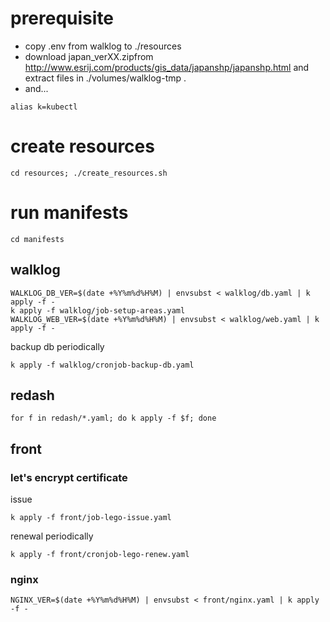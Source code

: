 # prerequisite

- copy .env from walklog to ./resources
- download japan_verXX.zipfrom  http://www.esrij.com/products/gis_data/japanshp/japanshp.html and extract files in ./volumes/walklog-tmp . 
- and...

```
alias k=kubectl
```

# create resources

```
cd resources; ./create_resources.sh
```

# run manifests

```
cd manifests
```

## walklog 

```
WALKLOG_DB_VER=$(date +%Y%m%d%H%M) | envsubst < walklog/db.yaml | k apply -f -
k apply -f walklog/job-setup-areas.yaml
WALKLOG_WEB_VER=$(date +%Y%m%d%H%M) | envsubst < walklog/web.yaml | k apply -f -
```

backup db periodically

```
k apply -f walklog/cronjob-backup-db.yaml
```

## redash

```
for f in redash/*.yaml; do k apply -f $f; done
```

## front

### let's encrypt certificate

issue


```
k apply -f front/job-lego-issue.yaml
```

renewal periodically

```
k apply -f front/cronjob-lego-renew.yaml
```
### nginx

```
NGINX_VER=$(date +%Y%m%d%H%M) | envsubst < front/nginx.yaml | k apply -f -
```
